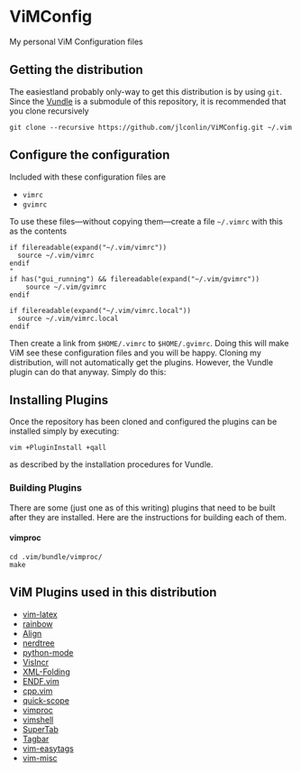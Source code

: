 # ViMConfig
My personal ViM Configuration files

## Getting the distribution
The easiestland probably only-way to get this distribution is by using `git`. Since the [Vundle][1] is a submodule of this repository, it is recommended that you clone recursively

	git clone --recursive https://github.com/jlconlin/ViMConfig.git ~/.vim


## Configure the configuration
Included with these configuration files are

 - `vimrc`
 - `gvimrc`

To use these files—without copying them—create a file `~/.vimrc` with this as the contents

	if filereadable(expand("~/.vim/vimrc"))
	  source ~/.vim/vimrc
	endif
	"
	if has("gui_running") && filereadable(expand("~/.vim/gvimrc"))
	    source ~/.vim/gvimrc
	endif
	
	if filereadable(expand("~/.vim/vimrc.local"))
	  source ~/.vim/vimrc.local
	endif
Then create a link from `$HOME/.vimrc` to `$HOME/.gvimrc`. Doing this will make ViM see these configuration files and you will be happy.
Cloning my distribution, will not automatically get the plugins. However, the Vundle plugin can do that anyway. Simply do this:

## Installing Plugins
Once the repository has been cloned and configured the plugins can be installed simply by executing:

	vim +PluginInstall +qall
as described by the installation procedures for Vundle.

### Building Plugins
There are some (just one as of this writing) plugins that need to be built after they are installed. Here are the instructions for building each of them.
#### vimproc
	cd .vim/bundle/vimproc/
	make
## ViM Plugins used in this distribution

 - [vim-latex][2]
 - [rainbow][3]
 - [Align][4]
 - [nerdtree][5]
 - [python-mode][6]
 - [VisIncr][7]
 - [XML-Folding][8]
 - [ENDF.vim][9]
 - [cpp.vim][10]
 - [quick-scope][11]
 - [vimproc][12]
 - [vimshell][13]
- [SuperTab][14]
- [Tagbar][15]
- [vim-easytags][16]
- [vim-misc][17]

[1]:	https://github.com/gmarik/Vundle.vim
[2]:	https://github.com/neosimsim/vim-latex
[3]:	https://github.com/oblitum/rainbow
[4]:	https://github.com/JLimperg/Align
[5]:	https://github.com/scrooloose/nerdtree
[6]:	https://github.com/klen/python-mode
[7]:	https://github.com/vim-scripts/VisIncr
[8]:	https://github.com/vim-scripts/XML-Folding
[9]:	https://github.com/jlconlin/ENDF.vim
[10]:	https://github.com/jlconlin/cpp.vim
[11]:	https://github.com/unblevable/quick-scope
[12]:	https://github.com/Shougo/vimproc.vim
[13]:	https://github.com/Shougo/vimshell.vim
[14]:	https://github.com/ervandew/supertab.git
[15]:	http://github.com/majutsushi/tagbar
[16]:	https://github.com/xolox/vim-easytags
[17]:	https://github.com/xolox/vim-misc